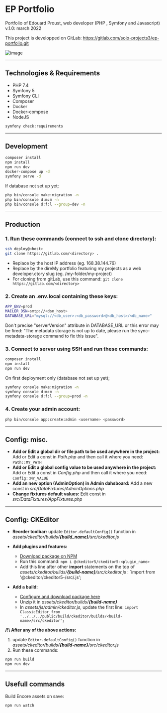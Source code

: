 # EP Portfolio

Portfolio of Edouard Proust, web developer (PHP , Symfony and Javascript)
v.1.0: march 2022

This project is developped on GitLab: https://gitlab.com/solo-projects3/ep-portfolio.git

![image](https://user-images.githubusercontent.com/45925914/176814990-39c1c23f-7ac0-42bc-916e-a71a09c4f73d.png)

----------

## Technologies & Requirements

- PHP 7.4
- Symfony 5
- Symfony CLI
- Composer
- Docker
- Docker-compose
- NodeJS

```bash
symfony check:requirements
```
----------

## Development

```bash
composer install
npm install
npm run dev
docker-compose up -d
symfony serve -d
```
If database not set up yet;
```bash
php bin/console make:migration -n
php bin/console d:m:m -n
php bin/console d:f:l --group=dev -n
```

----------

## Production

### 1. Run these commands (connect to ssh and clone directory):
```bash
ssh deploy@<host>
git clone https://gitlab.com/<directory> .
```
- Replace <host> by the host IP address (eg. 168.38.144.76)
- Replace <directory> by the direMy portfolio featuring my projects as a web developer.ctory slug (eg. /my-folder/my-project)
- For cloning from gitLab, use this command: `git clone https://gitlab.com/<directory>`

### 2. Create an .env.local containing these keys:
```bash
APP_ENV=prod
MAILER_DSN=smtp://<dsn_host>
DATABASE_URL="mysql://<db_user>:<db_password>@<db_host>/<db_name>"
```
Don't precise "serverVersion" attribute in DATABASE_URL or this error may be fired: "The metadata storage is not up to date, please run the sync-metadata-storage command to fix this issue".

### 3. Connect to server using SSH and run these commands:
```bash
composer install
npm install
npm run dev
```
On first deployment only (database not set up yet);
```bash
symfony console make:migration -n
symfony console d:m:m -n
symfony console d:f:l --group=prod -n
```

### 4. Create your admin account:
```bash
php bin/console app:create:admin <username> <password>
```

----------

## Config: misc.

- **Add or Edit a global dir or file path to be used anywhere in the project:** 
Add or Edit a const in _Path.php_ and then call it where you need: `Path::MY_PATH`
- **Add or Edit a global config value to be used anywhere in the project:** 
Add or Edit a const in _Config.php_ and then call it where you need: `Config::MY_VALUE`
- **Add an new option (AdminOption) in Admin dahsboard:** 
Add a new const in _src/DataFixtures/AdminOptions.php_
- **Change fixtures default values:** 
Edit const in _src/DataFixtures/AppFixtures.php_

----------

## Config: CKEditor

- **Reorder toolbar:** update `Editor.defaultConfig()` function in _assets/ckeditor/builds/**{build_name}**/src/ckeditor.js_

- **Add plugins and features:** 
    - [Download package on NPM](https://www.npmjs.com/search?q=%40ckeditor-5%2Fckeditor5-)
    - Run this command: `npm i @ckeditor5/ckeditor5-<plugin_name>`
    - Add this line after other **import** statements on the top of _assets/ckeditor/builds/**{build-name}**/src/ckeditor.js_ : `import <PluginName> from '@ckeditor/ckeditor5-<plugin-name>/src/<file-name>.js';

- **Add a build:**
    - [Configure and download package here](https://ckeditor.com/ckeditor-5/online-builder/)
    - Unzip it in _assets/ckeditor/builds/**{build-name}**_
    - In _assets/js/admin/ckeditor.js_, update the first line: `import ClassicEditor from '../../../public/build/ckeditor/builds/<build-name>/src/ckeditor';`


**/!\ After any of the above actions:**
1. update `Editor.defaultConfig()` function in _assets/ckeditor/builds/**{build-name}**/src/ckeditor.js_
2. Run these commands:
```bash 
npm run build
npm run dev
```

----------

## Usefull commands

Build Encore assets on save:
```bash
npm run watch
```
